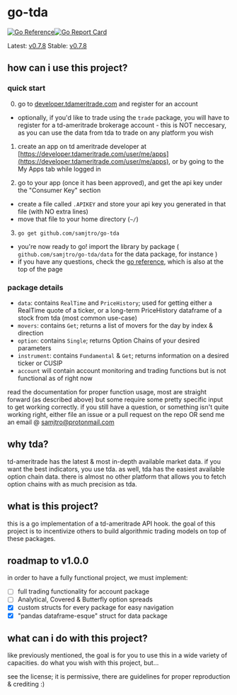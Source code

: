 # go-tda
[![Go Reference](https://pkg.go.dev/badge/github.com/samjtro/go-tda.svg)](https://pkg.go.dev/github.com/samjtro/go-tda)[![Go Report Card](https://goreportcard.com/badge/github.com/samjtro/go-tda)](https://goreportcard.com/report/github.com/samjtro/go-tda)

Latest: [v0.7.8](https://github.com/samjtro/go-tda/tree/main)
Stable: [v0.7.8](https://github.com/samjtro/go-tda/tree/stable)

## how can i use this project?

### quick start

0. go to [developer.tdameritrade.com](https://developer.tdameritrade.com/) and register for an account
- optionally, if you'd like to trade using the `trade` package, you will have to register for a td-ameritrade brokerage account - this is NOT neccesary, as you can use the data from tda to trade on any platform you wish  

1. create an app on td ameritrade developer at [https://developer.tdameritrade.com/user/me/apps](https://developer.tdameritrade.com/user/me/apps), or by going to the My Apps tab while logged in  

2. go to your app (once it has been approved), and get the api key under the "Consumer Key" section  
- create a file called `.APIKEY` and store your api key you generated in that file (with NO extra lines) 
- move that file to your home directory (`~/`)

3. `go get github.com/samjtro/go-tda`

- you're now ready to go! import the library by package ( `github.com/samjtro/go-tda/data` for the data package, for instance )
- if you have any questions, check the [go reference](https://pkg.go.dev/github.com/samjtro/go-tda), which is also at the top of the page

### package details

- `data`: contains `RealTime` and `PriceHistory`; used for getting either a RealTime quote of a ticker, or a long-term PriceHistory dataframe of a stock from tda (most common use-case)
- `movers`: contains `Get`; returns a list of movers for the day by index & direction
- `option`: contains `Single`; returns Option Chains of your desired parameters
- `instrument`: contains `Fundamental` & `Get`; returns information on a desired ticker or CUSIP
- `account` will contain account monitoring and trading functions but is not functional as of right now   

read the documentation for proper function usage, most are straight forward (as described above) but some require some pretty specific input to get working correctly. if you still have a question, or something isn't quite working right, either file an issue or a pull request on the repo OR send me an email @ samjtro@protonmail.com

## why tda?

td-ameritrade has the latest & most in-depth available market data. if you want the best indicators, you use tda. as well, tda has the easiest available option chain data. there is almost no other platform that allows you to fetch option chains with as much precision as tda.

## what is this project?

this is a go implementation of a td-ameritrade API hook. the goal of this project is to incentivize others to build algorithmic trading models on top of these packages.

## roadmap to v1.0.0

in order to have a fully functional project, we must implement:

- [ ] full trading functionality for account package
- [ ] Analytical, Covered & Butterfly option spreads
- [x] custom structs for every package for easy navigation
- [x] "pandas dataframe-esque" struct for data package

## what can i do with this project?

like previously mentioned, the goal is for you to use this in a wide variety of capacities. do what you wish with this project, but...  

see the license; it is permissive, there are guidelines for proper reproduction & crediting :) 
